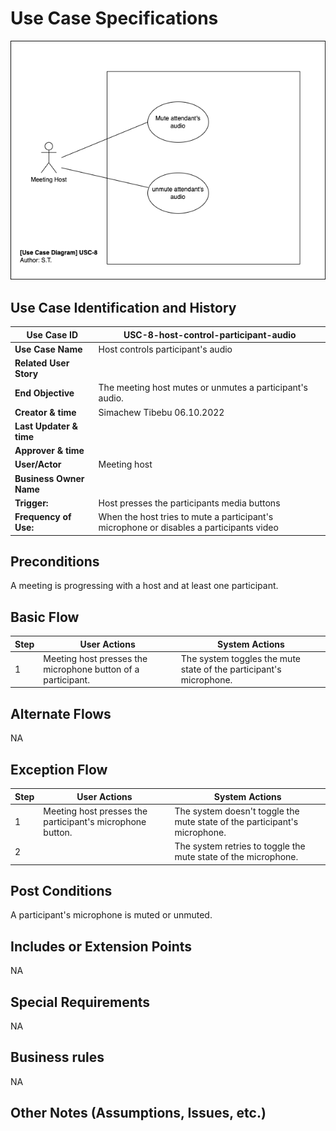 # Use Case Specifications

![usc-9](rendered-diagrams/usc-8.png)

## Use Case Identification and History

| **Use Case ID**         | USC-8-host-control-participant-audio                                 |
|-------------------------|----------------------------------------------------------------------|
| **Use Case Name**       | Host controls participant's audio                                    |
| **Related User Story**  |                                                                      |
| **End Objective**       | The meeting host mutes or unmutes a participant's audio.             |
| **Creator & time**      | Simachew Tibebu 06.10.2022                                           |
| **Last Updater & time** |                                                                      |
| **Approver & time**     |                                                                      |
| **User/Actor**          | Meeting host                                                         |
| **Business Owner Name** |                                                                      |
| **Trigger:**            | Host presses the participants media buttons                          |
| **Frequency of Use:**   | When the host tries to mute a participant's microphone or disables a participants video |

## Preconditions

A meeting is progressing with a host and at least one participant.

## Basic Flow

| **Step** | **User Actions**             | **System Actions**             |
|----------|------------------------------|--------------------------------|
|        1 | Meeting host presses the microphone button of a participant. | The system toggles the mute state of the participant's microphone. |

## Alternate Flows

NA

## Exception Flow

| **Step** | **User Actions**                                               | **System Actions**      |
|----------|----------------------------------------------------------------|-------------------------|
|        1 | Meeting host presses the participant's microphone button. | The system doesn't toggle the mute state of the participant's microphone. |
|        2 |                                                           | The system retries to toggle the mute state of the microphone. |

## Post Conditions

A participant's microphone is muted or unmuted.

## Includes or Extension Points

NA

## Special Requirements

NA

## Business rules

NA

## Other Notes (Assumptions, Issues, etc.)
